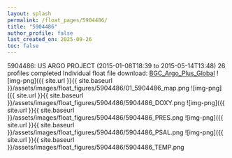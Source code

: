 ```yaml
---
layout: splash
permalink: /float_pages/5904486/
title: "5904486"
author_profile: false
last_created_on: 2025-09-26
toc: false
---
```

 
5904486: US ARGO PROJECT (2015-01-08T18:39 to 2015-05-14T13:48)
26 profiles completed
Individual float file download: [BGC_Argo_Plus_Global](https://ftp.soest.hawaii.edu/bgc_argo_plus/Individual_Floats/outliers_removed/5904486_Sprof_processed.nc)
![img-png]({{ site.url }}{{ site.baseurl }}/assets/images/float_figures/5904486/01_5904486_map.png
![img-png]({{ site.url }}{{ site.baseurl }}/assets/images/float_figures/5904486/5904486_DOXY.png
![img-png]({{ site.url }}{{ site.baseurl }}/assets/images/float_figures/5904486/5904486_PRES.png
![img-png]({{ site.url }}{{ site.baseurl }}/assets/images/float_figures/5904486/5904486_PSAL.png
![img-png]({{ site.url }}{{ site.baseurl }}/assets/images/float_figures/5904486/5904486_TEMP.png
